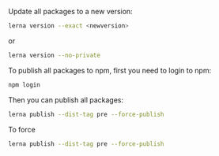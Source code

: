 Update all packages to a new version:
    
```bash
lerna version --exact <newversion>
``` 

or 

```bash
lerna version --no-private
```


To publish all packages to npm, first you need to login to npm:

```bash
npm login
```

Then you can publish all packages:

```bash
lerna publish --dist-tag pre --force-publish
```

To force

```bash
lerna publish --dist-tag pre --force-publish
```
